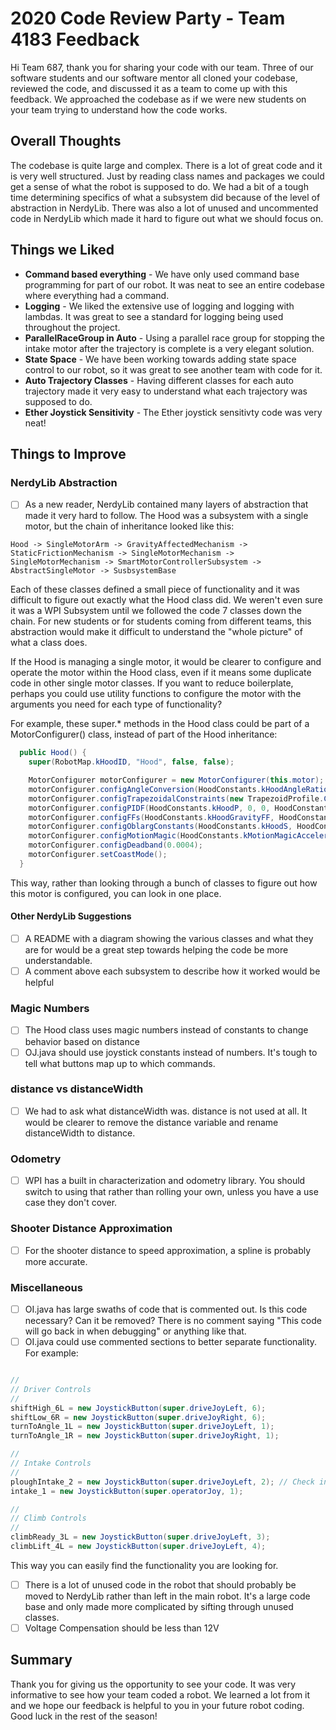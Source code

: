 # 2020 Code Review Party - Team 4183 Feedback

Hi Team 687, thank you for sharing your code with our team. Three of our software students and our software mentor all cloned your codebase, reviewed the code, and discussed it as a team to come up with this feedback. We approached the codebase as if we were new students on your team trying to understand how the code works.

## Overall Thoughts

The codebase is quite large and complex. There is a lot of great code and it is very well structured. Just by reading class names and packages we could get a sense of what the robot is supposed to do. We had a bit of a tough time determining specifics of what a subsystem did because of the level of abstraction in NerdyLib. There was also a lot of unused and uncommented code in NerdyLib which made it hard to figure out what we should focus on.

## Things we Liked

- **Command based everything** - We have only used command base programming for part of our robot. It was neat to see an entire codebase where everything had a command.
- **Logging** - We liked the extensive use of logging and logging with lambdas. It was great to see a standard for logging being used throughout the project.
- **ParallelRaceGroup in Auto** - Using a parallel race group for stopping the intake motor after the trajectory is complete is a very elegant solution.
- **State Space** - We have been working towards adding state space control to our robot, so it was great to see another team with code for it.
- **Auto Trajectory Classes** - Having different classes for each auto trajectory made it very easy to understand what each trajectory was supposed to do.
- **Ether Joystick Sensitivity** - The Ether joystick sensitivty code was very neat!

## Things to Improve

### NerdyLib Abstraction

- [ ] As a new reader, NerdyLib contained many layers of abstraction that made it very hard to follow. The Hood was a subsystem with a single motor, but the chain of inheritance looked like this:

`Hood -> SingleMotorArm -> GravityAffectedMechanism -> StaticFrictionMechanism -> SingleMotorMechanism -> SingleMotorMechanism -> SmartMotorControllerSubsystem -> AbstractSingleMotor -> SusbsystemBase`

Each of these classes defined a small piece of functionality and it was difficult to figure out exactly what the Hood class did. We weren't even sure it was a WPI Subsystem until we followed the code 7 classes down the chain. For new students or for students coming from different teams, this abstraction would make it difficult to understand the "whole picture" of what a class does.

If the Hood is managing a single motor, it would be clearer to configure and operate the motor within the Hood class, even if it means some duplicate code in other single motor classes. If you want to reduce boilerplate, perhaps you could use utility functions to configure the motor with the arguments you need for each type of functionality?

For example, these super.\* methods in the Hood class could be part of a MotorConfigurer() class, instead of part of the Hood inheritance:

```java
  public Hood() {
    super(RobotMap.kHoodID, "Hood", false, false);

    MotorConfigurer motorConfigurer = new MotorConfigurer(this.motor);
    motorConfigurer.configAngleConversion(HoodConstants.kHoodAngleRatio, HoodConstants.kHoodAngleOffset);
    motorConfigurer.configTrapezoidalConstraints(new TrapezoidProfile.Constraints(HoodConstants.kHoodVel, HoodConstants.kHoodAccel));
    motorConfigurer.configPIDF(HoodConstants.kHoodP, 0, 0, HoodConstants.kHoodF);
    motorConfigurer.configFFs(HoodConstants.kHoodGravityFF, HoodConstants.kHoodStaticFriction);
    motorConfigurer.configOblargConstants(HoodConstants.kHoodS, HoodConstants.kHoodCos, HoodConstants.kHoodV, HoodConstants.kHoodA);
    motorConfigurer.configMotionMagic(HoodConstants.kMotionMagicAcceleration, HoodConstants.kMotionMagicVelocity);
    motorConfigurer.configDeadband(0.0004);
    motorConfigurer.setCoastMode();
  }
```

This way, rather than looking through a bunch of classes to figure out how this motor is configured, you can look in one place.

#### Other NerdyLib Suggestions

- [ ] A README with a diagram showing the various classes and what they are for would be a great step towards helping the code be more understandable.
- [ ] A comment above each subsystem to describe how it worked would be helpful

### Magic Numbers

- [ ] The Hood class uses magic numbers instead of constants to change behavior based on distance
- [ ] OJ.java should use joystick constants instead of numbers. It's tough to tell what buttons map up to which commands.

### distance vs distanceWidth

- [ ] We had to ask what distanceWidth was. distance is not used at all. It would be clearer to remove the distance variable and rename distanceWidth to distance.

### Odometry

- [ ] WPI has a built in characterization and odometry library. You should switch to using that rather than rolling your own, unless you have a use case they don't cover.

### Shooter Distance Approximation

- [ ] For the shooter distance to speed approximation, a spline is probably more accurate.

### Miscellaneous

- [ ] OI.java has large swaths of code that is commented out. Is this code necessary? Can it be removed? There is no comment saying "This code will go back in when debugging" or anything like that.
- [ ] OI.java could use commented sections to better separate functionality. For example:

```java

//
// Driver Controls
//
shiftHigh_6L = new JoystickButton(super.driveJoyLeft, 6);
shiftLow_6R = new JoystickButton(super.driveJoyRight, 6);
turnToAngle_1L = new JoystickButton(super.driveJoyLeft, 1);
turnToAngle_1R = new JoystickButton(super.driveJoyRight, 1);

//
// Intake Controls
//
ploughIntake_2 = new JoystickButton(super.driveJoyLeft, 2); // Check in with Drivers
intake_1 = new JoystickButton(super.operatorJoy, 1);

//
// Climb Controls
//
climbReady_3L = new JoystickButton(super.driveJoyLeft, 3);
climbLift_4L = new JoystickButton(super.driveJoyLeft, 4);

```

This way you can easily find the functionality you are looking for.

- [ ] There is a lot of unused code in the robot that should probably be moved to NerdyLib rather than left in the main robot. It's a large code base and only made more complicated by sifting through unused classes.
- [ ] Voltage Compensation should be less than 12V

## Summary

Thank you for giving us the opportunity to see your code. It was very informative to see how your team coded a robot. We learned a lot from it and we hope our feedback is helpful to you in your future robot coding. Good luck in the rest of the season!

